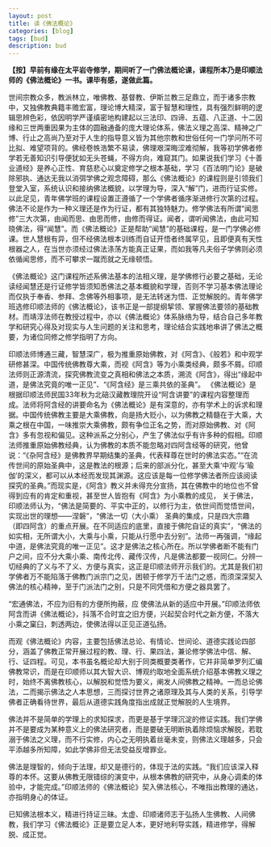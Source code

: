 ```yaml
---
layout: post  
title: 读《佛法概论》
categories: [blog]   
tags: [bud]  
description: bud 
---
```

                
                **【按】早前有缘在太平岩寺修学，期间听了一门佛法概论课，课程所本乃是印顺法师的《佛法概论》一书。课毕有感，遂做此篇。**世间宗教众多，教派林立，唯佛教、基督教、伊斯兰教三足鼎立，而于诸多宗教中，又独佛教典籍丰赡宏富，理论博大精深，富于智慧和理性，具有强烈鲜明的逻辑思辨色彩，依因明学严谨缜密地构建起以三法印、四谛、五蕴、八正道、十二因缘和三世两重因果为主体的圆融通备的庞大理论体系，佛法义理之高深、精神之广博、行止之高尚乃至对于人生的指导意义皆为其他宗教和世俗任何一门学问所不可比拟、难望项背的。佛经卷帙浩繁不易读，佛理艰深晦涩难彻解，我等初学佛者修学若无善知识引导便犹如无头苍蝇，不得方向，难窥其门。如果说我们学习《十善业道经》是养心正性、育慈悲心以奠定修学之根本基础，学习《百法明门论》是破除邪执、通达无我以消弭学佛之观念障碍，那么《佛法概论》的课程则是引领我们登堂入室，系统认识和接纳佛法概貌，以学理为导，深入“解”门，进而行证实修。以此足见，青年佛学班的课程设置正遵循了一个学佛者循序渐进修行次第的过程。佛法不论是作为一种义理还是作为行证，都有其独特魅力。修学佛法有所谓“闻思修”三大次第，由闻而思、由思而修，由修而得证。闻者，谓听闻佛法，由此可知晓佛法，得“闻慧”。而《佛法概论》正是帮助“闻慧”的基础课程，是一门学佛必修课。世人慧根有异，但不经佛法根本训练而自证开悟者终属罕见，且即便真有天性根器之人，在当世亦须经过佛法涤荡方能真正证果，而如我等凡夫俗子学佛则必须依循闻思修，而不可攀求一蹴而就之无缘顿悟。
《佛法概论》这门课程所述系佛法基本的法相义理，是学佛修行必要之基础，无论读经闻慧还是行证修学皆须知悉佛法之基本概貌和学理，否则不学习基本佛法理论而仅执于奉香、参拜、念佛等外相事项，是无法转迷为悟、正觉解脱的。青年佛学班选修印顺法师的《佛法概论》，该书正是一部提纲挈领、掌握佛法要领的基础教材。而靖淳法师在教授过程中，亦以《佛法概论》体系脉络为导，结合自己多年教学和研究心得及对现实与人生问题的关注和思考，理论结合实践地串讲了佛法之概要，为诸位同修之修学指明了方向。
印顺法师博通三藏，智慧深广，极为推重原始佛教，对《阿含》、《般若》和中观学研修甚深。中国传统佛教尊大乘，而视《阿含》等为小乘类经典，颇多不屑。印顺法师则正源清流，探究佛教流变之真相和佛法之本质，溯流《阿含》，得出“缘起中道，是佛法究竟的唯一正见”、“《阿含经》是三乘共依的圣典”。《佛法概论》是根据印顺法师民国33年秋为北碚汉藏教理院开设“阿含讲要”的课程内容整理而成。法师将阿含经的讲要命名为《佛法概论》是有深意的，亦有学术上的诉求和理据。中国传统佛教主要是大乘佛教，向是扬大贬小，以为佛教之精髓在于大乘，大乘之根在中国，一味推崇大乘佛教，颇有争位正名之势，而对原始佛教、对《阿含》多有忽视和偏见。这种派系之分别心，产生了佛法似乎有许多种的假相。印顺法师推重原始佛教经典，认为佛教的本质不能忽略对四阿含经等的研究，他曾说：“《杂阿含经》是佛教界早期结集的圣典，代表释尊在世时的佛法实态。”“在流传世间的原始圣典中，这是教法的根源；后来的部派分化，甚至大乘‘中观’与‘瑜伽’的深义，都可以从本经而发现其渊源。这应该是每一位修学佛法者所应该阅读探究的圣典。”而现实是，《阿含》教义并未得充分宣扬，其在佛教中的地位也不曾得到应有的肯定和重视，甚至世人皆抱有《阿含》为小乘教的成见，关于佛法，印顺法师认为，“佛法是简要的、平实中正的，以修行为主，依世间而觉悟世间，实现出世的理想——涅磐”，“佛法一切（大小乘） 圣典的集成，只是四大宗趣（即四阿含）的重点开展。在不同适应的底里，直接于佛陀自证的真实”，“佛法的如实相，无所谓大小，大乘与小乘，只能从行愿中去分别”。法师一再强调，“缘起中道，是佛法究竟的唯一正见”。这才是佛法之核心所在。所以学佛者断不能有门户之间，应不分大乘小乘、南传北传、藏传汉传，凡是佛法都要一视同仁。分辨一切经典的了义与不了义、方便与真实，这正是印顺法师开示我们的。尤其是我们初学佛者万不能陷落于佛教门派宗门之见，困顿于修学万千法门之惑，而须深深契入佛法的核心精神，至于门派法门之别，只是不同凭借和方便之器具罢了。
“宏通佛法，不应为旧有的方便所拘蔽，应 使佛法从新的适应中开展。”印顺法师依阿含而讲《佛法概论》，抖落不合时宜之旧方便，兴起契合时代之新方便，不落大小乘之窠臼，刺透两边，使佛法得以正见正道弘扬。
而观《佛法概论》内容，主要包括佛法总论、有情论、世间论、道德实践论四部分，涵盖了佛教正常开展过程的教、理、行、果四法，兼论修学佛法中信、解、行、证四程。可见，本书虽名概论却大别于同类概要类著作，它并非简单罗列汇编佛教常识，而是在印顺师以其大智大识、博观约取地全面系统介绍基本佛教义理之时，始终不离佛教核心，以解脱和觉悟为要义，阐发人间佛教之精神。一而总论佛法，二而揭示佛法之人本思想，三而探讨世界之诸原理及其与人类的关系，引导学佛者正确看待世界，最后从道德实践角度指出成就正觉解脱的人生境界。
佛法并不是简单的学理上的求知探求，而更是基于学理沉淀的修证实践。我们学佛并不是要成为某种意义上的佛法研究者，而是要破无明断执着除烦恼求解脱，若耽溺于佛法之义理，而不行实修，内心之无明执着丝毫未变，则佛法义理越多，只会平添越多所知障，如此学佛非但无法受益反增罪业。
佛法是理智的，倾向于法理，却又是德行的，体现于法的实践。“我们应该深入释尊的本怀。这要从佛教无限错综的演变中，从根本佛教的研究中，从身心调柔的体验中，才能完成。”印顺法师的《佛法概论》契入佛法核心，不唯指出教理的通达，亦指明身心的体证。
已知佛法根本义，精进行持证三昧。太虚、印顺诸师志于弘扬人生佛教、人间佛教，我们学习《佛法概论》正是要立足人本，更好地利导实践，精进修学，得解脱、成正觉。
